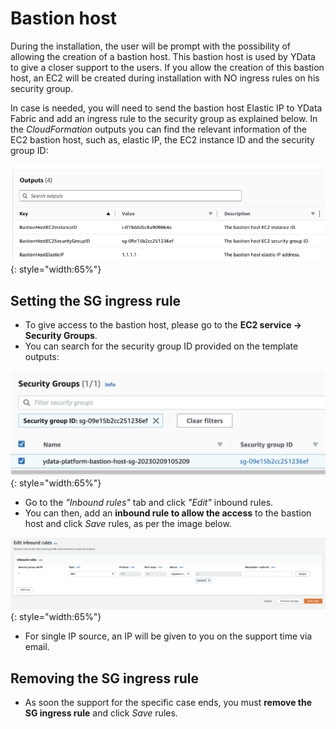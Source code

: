 # Bastion host
During the installation, the user will be prompt with the possibility of allowing the creation of a bastion host.
This bastion host is used by YData to give a closer support to the users.
If you allow the creation of this bastion host, an EC2 will be created during installation with NO ingress rules on his security group.

In case is needed, you will need to send the bastion host Elastic IP to YData Fabric and add an ingress rule to the security group as explained below.
In the *CloudFormation* outputs you can find the relevant information of the EC2 bastion host, such as, elastic IP, the EC2 instance ID and the security group ID:

![bastion host](../../../assets/deployment_security/aws/bastion_host_info.png){: style="width:65%"}

## Setting the SG ingress rule
- To give access to the bastion host, please go to the **EC2 service → Security Groups**. 
- You can search for the security group ID provided on the template outputs:

![bastion host](../../../assets/deployment_security/aws/bastion_host_security_group.png){: style="width:65%"}

- Go to the *"Inbound rules"* tab and click *"Edit"* inbound rules.
- You can then, add an **inbound rule to allow the access** to the bastion host and click *Save* rules, as per the image below.

![bastion host rules](../../../assets/deployment_security/aws/bastion_host_app_rules.png){: style="width:65%"}

- For single IP source, an IP will be given to you on the support time via email. 
## Removing the SG ingress rule
- As soon the support for the specific case ends, you must **remove the SG ingress rule** and click *Save* rules.

